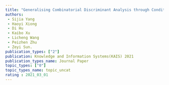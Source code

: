 ```yaml
---  
title: "Generalising Combinatorial Discriminant Analysis through Conditioning Truncated Rayleigh Flow"  
authors:  
 - Sijia Yang  
 - Haoyi Xiong  
 - Di Hu
 - Kaibo Xu  
 - Licheng Wang  
 - Peizhen Zhu  
 - Zeyi Sun.  
publication_types: ["2"]  
publication: Knowledge and Information Systems(KAIS) 2021  
publication_types_name: Journal Paper  
topic_types: ["0"]
topic_types_name: topic_uncat
rating : 2021_03_01
---  
```

